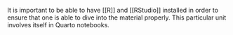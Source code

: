 It is important to be able to have [[R]] and [[RStudio]] installed in order to ensure that one is able to dive into the material properly. This particular unit involves itself in Quarto notebooks.